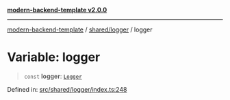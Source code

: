 [**modern-backend-template v2.0.0**](../../../README.md)

***

[modern-backend-template](../../../modules.md) / [shared/logger](../README.md) / logger

# Variable: logger

> `const` **logger**: [`Logger`](../classes/Logger.md)

Defined in: [src/shared/logger/index.ts:248](https://github.com/maemreyo/saas-4cus-nodejs/blob/1a77de11cd6eaefe66c31c7f5de281673fc25ce5/src/shared/logger/index.ts#L248)
